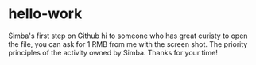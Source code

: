 # hello-work
Simba's first step on Github
hi to someone who has great curisty to open the file, you can ask for 1 RMB from me with the screen shot.
The priority principles of the activity owned by Simba.
Thanks for your time!
